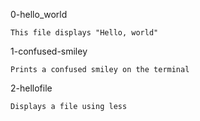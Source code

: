0-hello_world

	This file displays "Hello, world"


1-confused-smiley

	Prints a confused smiley on the terminal

2-hellofile

	Displays a file using less
